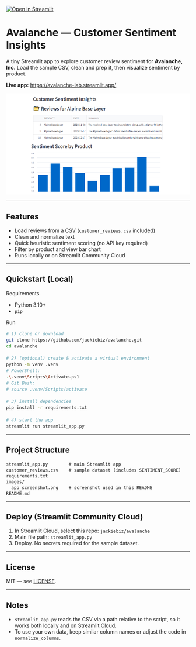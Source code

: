 [![Open in Streamlit](https://static.streamlit.io/badges/streamlit_badge_black_white.svg)](https://avalanche-lab.streamlit.app/)

# Avalanche — Customer Sentiment Insights

A tiny Streamlit app to explore customer review sentiment for **Avalanche, Inc.**
Load the sample CSV, clean and prep it, then visualize sentiment by product.

**Live app:** https://avalanche-lab.streamlit.app/

![App screenshot](images/app_screenshot.png)

---

## Features
- Load reviews from a CSV (`customer_reviews.csv` included)
- Clean and normalize text
- Quick heuristic sentiment scoring (no API key required)
- Filter by product and view bar chart
- Runs locally or on Streamlit Community Cloud

---

## Quickstart (Local)

Requirements
- Python 3.10+
- `pip`

Run
```bash
# 1) clone or download
git clone https://github.com/jackiebiz/avalanche.git
cd avalanche

# 2) (optional) create & activate a virtual environment
python -m venv .venv
# PowerShell:
.\.venv\Scripts\Activate.ps1
# Git Bash:
# source .venv/Scripts/activate

# 3) install dependencies
pip install -r requirements.txt

# 4) start the app
streamlit run streamlit_app.py
```

---

## Project Structure

```
streamlit_app.py        # main Streamlit app
customer_reviews.csv    # sample dataset (includes SENTIMENT_SCORE)
requirements.txt
images/
  app_screenshot.png    # screenshot used in this README
README.md
```

---

## Deploy (Streamlit Community Cloud)
1. In Streamlit Cloud, select this repo: `jackiebiz/avalanche`
2. Main file path: `streamlit_app.py`
3. Deploy. No secrets required for the sample dataset.

---

## License
MIT — see [LICENSE](LICENSE).

---

## Notes
- `streamlit_app.py` reads the CSV via a path relative to the script, so it works both locally and on Streamlit Cloud.
- To use your own data, keep similar column names or adjust the code in `normalize_columns`.

